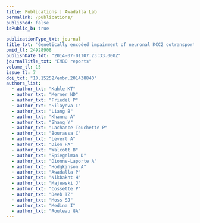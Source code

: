 ```yaml
---
title: Publications | Awadalla Lab
permalink: /publications/
published: false
isPublic_b: true

publicationType_txt: journal
title_txt: "Genetically encoded impairment of neuronal KCC2 cotransporter function in human idiopathic generalized epilepsy."
pmid_tl: 24928908
publishDate_tdt: "2014-07-01T07:23:33.000Z"
journalTitle_txt: "EMBO reports"
volume_tl: 15
issue_tl: 7
doi_txt: "10.15252/embr.201438840"
authors_list: 
  - author_txt: "Kahle KT"
  - author_txt: "Merner ND"
  - author_txt: "Friedel P"
  - author_txt: "Silayeva L"
  - author_txt: "Liang B"
  - author_txt: "Khanna A"
  - author_txt: "Shang Y"
  - author_txt: "Lachance-Touchette P"
  - author_txt: "Bourassa C"
  - author_txt: "Levert A"
  - author_txt: "Dion PA"
  - author_txt: "Walcott B"
  - author_txt: "Spiegelman D"
  - author_txt: "Dionne-Laporte A"
  - author_txt: "Hodgkinson A"
  - author_txt: "Awadalla P"
  - author_txt: "Nikbakht H"
  - author_txt: "Majewski J"
  - author_txt: "Cossette P"
  - author_txt: "Deeb TZ"
  - author_txt: "Moss SJ"
  - author_txt: "Medina I"
  - author_txt: "Rouleau GA"
---
```

